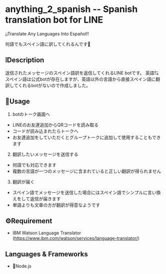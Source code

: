 # anything_2_spanish -- Spanish translation bot for LINE
¡¡Translate Any Languages Into Español!!

何語でもスペイン語に訳してくれるんです:dizzy:

## :grey_exclamation:Description
送信されたメッセージのスペイン語訳を返信してくれるLINE botです。
英語⇆スペイン語は公式botが存在しますが、英語以外の言語から直接スペイン語に翻訳してくれるbotがないので作成しました。

## :speech_balloon:Usage
1. botのトーク画面へ
- LINEのお友達追加からQRコードを読み取る
- コードが読み込まれたらトークへ
- お友達追加をしていただくとグループトークに追加して使用することもできます

2. 翻訳したいメッセージを送信する
- 何語でも対応できます
- 複数の言語が一つのメッセージに含まれていると正しい翻訳が得られません

3. 翻訳が届く


- スペイン語でメッセージを送信した場合にはスペイン語でシンプルに言い換えをして返信が届きます
- 単語よりも文章の方が翻訳が得意なようです

## :gear:Requirement
- IBM Watson Language Translator (https://www.ibm.com/watson/services/language-translator/)

## Languages & Frameworks
- :page_with_curl:Node.js
